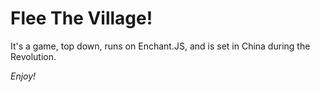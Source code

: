 # Flee The Village!

It's a game, top down, runs on Enchant.JS, and is set in China during the Revolution.

_Enjoy!_
